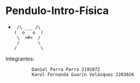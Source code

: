 # Pendulo-Intro-Física 
*      /\ ___ /\ 
      (  o   o  )
       \  >#<  /
       /       \ 
      /         \        
     
Integrantes:
           
              
              Daniel Parra Parra 2191072
              Karol Fernanda Guarín Velásquez 2203026
              
              
            

